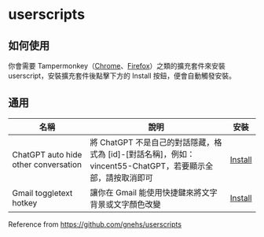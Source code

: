 # userscripts

## 如何使用

你會需要 Tampermonkey（[Chrome](https://chrome.google.com/webstore/detail/tampermonkey/dhdgffkkebhmkfjojejmpbldmpobfkfo)、[Firefox](https://addons.mozilla.org/zh-TW/firefox/addon/tampermonkey/)）之類的擴充套件來安裝 userscript，安裝擴充套件後點擊下方的 Install 按鈕，便會自動觸發安裝。

## 通用

| 名稱                                 | 說明                                                                                                       | 安裝                                                                                                           |
| ------------------------------------ | ---------------------------------------------------------------------------------------------------------- | -------------------------------------------------------------------------------------------------------------- |
| ChatGPT auto hide other conversation | 將 ChatGPT 不是自己的對話隱藏，格式為 [id]-[對話名稱]，例如：vincent55-ChatGPT，若要顯示全部，請按取消即可 | [Install](https://github.com/Vincent550102/userscripts/raw/main/ChatGPT-auto-hidden-othe-conversation.user.js) |
| Gmail toggletext hotkey              | 讓你在 Gmail 能使用快捷鍵來將文字背景或文字顏色改變                                                        | [Install](https://github.com/Vincent550102/userscripts/raw/main/Gmail-toggletext-hotkey.js)                    |

Reference from https://github.com/gnehs/userscripts
